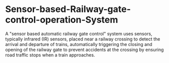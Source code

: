 # Sensor-based-Railway-gate-control-operation-System
A "sensor based automatic railway gate control" system uses sensors, typically infrared (IR) sensors, placed near a railway crossing to detect the arrival and departure of trains, automatically triggering the closing and opening of the railway gate to prevent accidents at the crossing by ensuring road traffic stops when a train approaches. 

